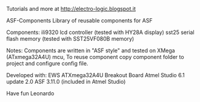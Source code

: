 Tutorials and more at http://electro-logic.blogspot.it

ASF-Components
Library of reusable components for ASF

Components:
ili9320		lcd controller		(tested with HY28A display)
sst25		serial flash memory	(tested with SST25VF080B memory)

Notes:
Components are written in "ASF style" and tested on XMega (ATxmega32A4U) mcu,
To reuse component copy component folder to project and configure config file.

Developed with:
EWS ATXmega32A4U Breakout Board 
Atmel Studio 6.1 update 2.0 
ASF 3.11.0 (included in Atmel Studio)


Have fun
Leonardo